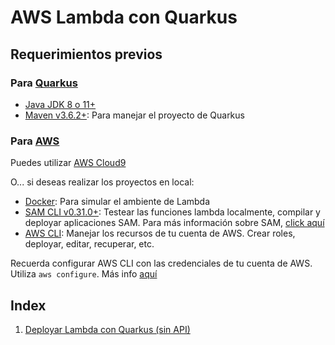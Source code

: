 # AWS Lambda con Quarkus

## Requerimientos previos

### Para [Quarkus](https://quarkus.io/get-started/)
* [Java JDK 8 o 11+](https://adoptopenjdk.net/)
* [Maven v3.6.2+](https://maven.apache.org/): Para manejar el proyecto de Quarkus

### Para [AWS](https://cicd.serverlessworkshops.io/setup.html)
Puedes utilizar [AWS Cloud9](https://aws.amazon.com/cloud9/)

O... si deseas realizar los proyectos en local:
* [Docker](https://www.docker.com/products/docker-desktop): Para simular el ambiente de Lambda
* [SAM CLI v0.31.0+](https://docs.aws.amazon.com/serverless-application-model/latest/developerguide/serverless-sam-cli-install.html): Testear las funciones lambda localmente, compilar y deployar aplicaciones SAM. Para más información sobre SAM, [click aquí](whats-sam.md)
* [AWS CLI](https://docs.aws.amazon.com/cli/latest/userguide/cli-chap-install.html): Manejar los recursos de tu cuenta de AWS. Crear roles, deployar, editar, recuperar, etc.

Recuerda configurar AWS CLI con las credenciales de tu cuenta de AWS. Utiliza `aws configure`. Más info [aquí](https://docs.aws.amazon.com/cli/latest/userguide/cli-configure-quickstart.html)

## Index
1. [Deployar Lambda con Quarkus (sin API)](simple-lambda/simple-lambda.md)

